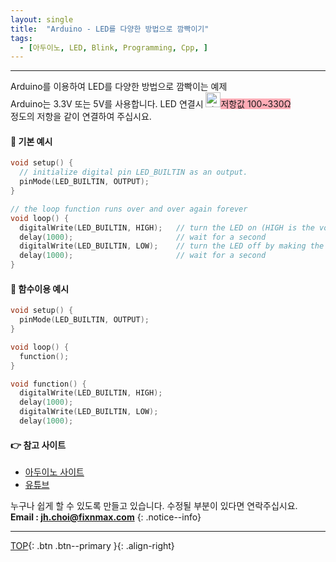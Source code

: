 ```yaml
---
layout: single
title:  "Arduino - LED를 다양한 방법으로 깜빡이기"
tags:
  - [아두이노, LED, Blink, Programming, Cpp, ]
---
```


***
Arduino를 이용하여 LED를 다양한 방법으로 깜빡이는 예제  
Arduino는 3.3V 또는 5V를 사용합니다. LED 연결시 <img width="24" alt="star1" src="https://user-images.githubusercontent.com/78655692/151471925-e5f35751-d4b9-416b-b41d-a059267a09e3.png"><span style="background-color:#FF778899">저항값 100~330Ω </span>  
정도의 저항을 같이 연결하여 주십시요.

#### 🔨 기본 예시 
```cpp
void setup() {
  // initialize digital pin LED_BUILTIN as an output.
  pinMode(LED_BUILTIN, OUTPUT);
}

// the loop function runs over and over again forever
void loop() {
  digitalWrite(LED_BUILTIN, HIGH);   // turn the LED on (HIGH is the voltage level)
  delay(1000);                       // wait for a second
  digitalWrite(LED_BUILTIN, LOW);    // turn the LED off by making the voltage LOW
  delay(1000);                       // wait for a second
}
```

#### 🔨 함수이용 예시 
```cpp
void setup() {
  pinMode(LED_BUILTIN, OUTPUT);
}

void loop() {
  function();
}

void function() {
  digitalWrite(LED_BUILTIN, HIGH);   
  delay(1000);                       
  digitalWrite(LED_BUILTIN, LOW);    
  delay(1000); 
```

#### 👉 참고 사이트
- <a href="naver.com">아두이노 사이트</a>
- <a href="naver.com">유튜브</a>

누구나 쉽게 할 수 있도록 만들고 있습니다. 수정될 부분이 있다면 연락주십시요.  
**Email : jh.choi@fixnmax.com**
{: .notice--info}

***

[TOP](#){: .btn .btn--primary }{: .align-right}
